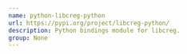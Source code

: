 ```yaml
---
name: python-libcreg-python
url: https://pypi.org/project/libcreg-python/
description: Python bindings module for libcreg.
group: None
---
```

